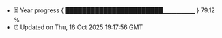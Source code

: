 - ⏳ Year progress { ███████████████████████▁▁▁▁▁▁▁ } 79.12 %
- ⏰ Updated on Thu, 16 Oct 2025 19:17:56 GMT

